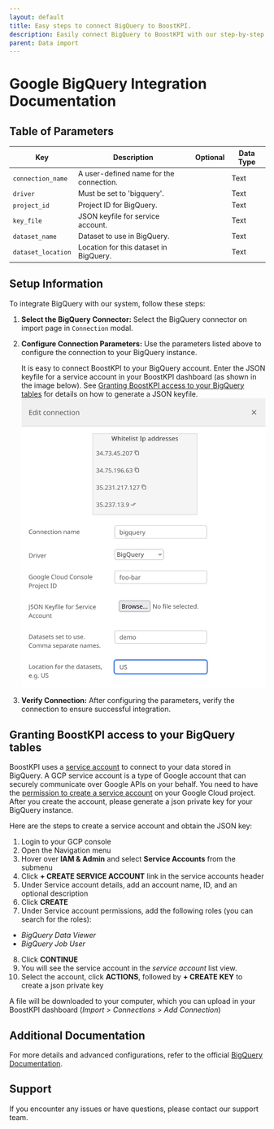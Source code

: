 ```yaml
---
layout: default
title: Easy steps to connect BigQuery to BoostKPI.
description: Easily connect BigQuery to BoostKPI with our step-by-step guide. Enable root-cause analysis and granular alerts on KPI changes.
parent: Data import
---
```


# Google BigQuery Integration Documentation

## Table of Parameters

| Key                | Description                             | Optional | Data Type |
|--------------------|-----------------------------------------|----------|-----------|
| `connection_name`  | A user-defined name for the connection. |          | Text      |
| `driver`           | Must be set to 'bigquery'.              |          | Text      |
| `project_id`       | Project ID for BigQuery.                |          | Text      |
| `key_file`         | JSON keyfile for service account.       |          | Text      |
| `dataset_name`     | Dataset to use in BigQuery.             |          | Text      |
| `dataset_location` | Location for this dataset in BigQuery.  |          | Text      |

## Setup Information

To integrate BigQuery with our system, follow these steps:

1. **Select the BigQuery Connector:** Select the BigQuery connector on import page in `Connection` modal.

2. **Configure Connection Parameters:** Use the parameters listed above to configure the connection to your BigQuery
   instance.

   It is easy to connect BoostKPI to your BigQuery account. Enter the JSON keyfile for a service account in your BoostKPI dashboard (as shown in the image below). See [Granting BoostKPI access to your BigQuery tables](#granting-boostkpi-access-to-your-bigquery-tables) for details on how to generate a JSON keyfile.
   ![BigQuery connection setup](../../../images/bigquery-setup.png)

3. **Verify Connection:** After configuring the parameters, verify the connection to ensure successful integration.

## Granting BoostKPI access to your BigQuery tables

BoostKPI uses a [service account](https://cloud.google.com/compute/docs/access/service-accounts) to connect to your data stored in BigQuery. A GCP service account is a type of Google account that can securely communicate over Google APIs on your behalf.  You need to have the [permission to create a service account](https://cloud.google.com/iam/docs/creating-managing-service-accounts#permissions) on your Google Cloud project. After you create the account, please generate a json private key for your BigQuery instance.

Here are the steps to create a service account and obtain the JSON key:

1. Login to your GCP console
2. Open the Navigation menu
3. Hover over __IAM & Admin__ and select __Service Accounts__ from the submenu
4. Click __+ CREATE SERVICE ACCOUNT__ link in the service accounts header
5. Under Service account details, add an account name, ID, and an optional description
6. Click __CREATE__
7. Under Service account permissions, add the following roles (you can search for the roles):
- *BigQuery Data Viewer*
- *BigQuery Job User*
8. Click __CONTINUE__
9. You will see the service account in the *service account* list view.
10. Select the account, click __ACTIONS__, followed by __+ CREATE KEY__ to create a json private key

A file will be downloaded to your computer, which you can upload in your BoostKPI dashboard (*Import* > *Connections* > *Add Connection*)

## Additional Documentation

For more details and advanced configurations, refer to the
official [BigQuery Documentation](https://cloud.google.com/bigquery/docs).

## Support

If you encounter any issues or have questions, please contact our support team.
